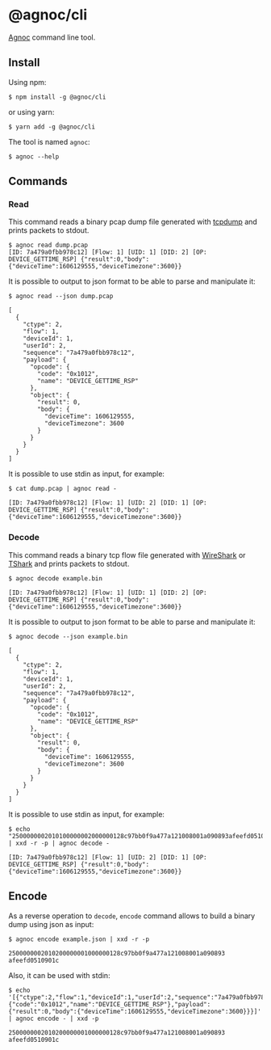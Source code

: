 # @agnoc/cli

[Agnoc](https://github.com/adrigzr/agnoc) command line tool.

## Install

Using npm:

```
$ npm install -g @agnoc/cli
```

or using yarn:

```
$ yarn add -g @agnoc/cli
```

The tool is named `agnoc`:

```
$ agnoc --help
```

## Commands

### Read

This command reads a binary pcap dump file generated with [tcpdump](https://www.tcpdump.org/) and prints packets to stdout.

```
$ agnoc read dump.pcap
[ID: 7a479a0fbb978c12] [Flow: 1] [UID: 1] [DID: 2] [OP: DEVICE_GETTIME_RSP] {"result":0,"body":{"deviceTime":1606129555,"deviceTimezone":3600}}
```

It is possible to output to json format to be able to parse and manipulate it:

```
$ agnoc read --json dump.pcap

[
  {
    "ctype": 2,
    "flow": 1,
    "deviceId": 1,
    "userId": 2,
    "sequence": "7a479a0fbb978c12",
    "payload": {
      "opcode": {
        "code": "0x1012",
        "name": "DEVICE_GETTIME_RSP"
      },
      "object": {
        "result": 0,
        "body": {
          "deviceTime": 1606129555,
          "deviceTimezone": 3600
        }
      }
    }
  }
]
```

It is possible to use stdin as input, for example:

```
$ cat dump.pcap | agnoc read -

[ID: 7a479a0fbb978c12] [Flow: 1] [UID: 2] [DID: 1] [OP: DEVICE_GETTIME_RSP] {"result":0,"body":{"deviceTime":1606129555,"deviceTimezone":3600}}
```

### Decode

This command reads a binary tcp flow file generated with [WireShark](https://www.wireshark.org/) or [TShark](https://www.wireshark.org/docs/man-pages/tshark.html) and prints packets to stdout.

```
$ agnoc decode example.bin

[ID: 7a479a0fbb978c12] [Flow: 1] [UID: 1] [DID: 2] [OP: DEVICE_GETTIME_RSP] {"result":0,"body":{"deviceTime":1606129555,"deviceTimezone":3600}}
```

It is possible to output to json format to be able to parse and manipulate it:

```
$ agnoc decode --json example.bin

[
  {
    "ctype": 2,
    "flow": 1,
    "deviceId": 1,
    "userId": 2,
    "sequence": "7a479a0fbb978c12",
    "payload": {
      "opcode": {
        "code": "0x1012",
        "name": "DEVICE_GETTIME_RSP"
      },
      "object": {
        "result": 0,
        "body": {
          "deviceTime": 1606129555,
          "deviceTimezone": 3600
        }
      }
    }
  }
]
```

It is possible to use stdin as input, for example:

```
$ echo "2500000002010100000002000000128c97bb0f9a477a121008001a090893afeefd0510901c" | xxd -r -p | agnoc decode -

[ID: 7a479a0fbb978c12] [Flow: 1] [UID: 2] [DID: 1] [OP: DEVICE_GETTIME_RSP] {"result":0,"body":{"deviceTime":1606129555,"deviceTimezone":3600}}
```

## Encode

As a reverse operation to `decode`, `encode` command allows to build a binary dump using json as input:

```
$ agnoc encode example.json | xxd -r -p

2500000002010200000001000000128c97bb0f9a477a121008001a090893
afeefd0510901c
```

Also, it can be used with stdin:

```
$ echo '[{"ctype":2,"flow":1,"deviceId":1,"userId":2,"sequence":"7a479a0fbb978c12","opcode":{"code":"0x1012","name":"DEVICE_GETTIME_RSP"},"payload":{"result":0,"body":{"deviceTime":1606129555,"deviceTimezone":3600}}}]' | agnoc encode - | xxd -p

2500000002010200000001000000128c97bb0f9a477a121008001a090893
afeefd0510901c
```
